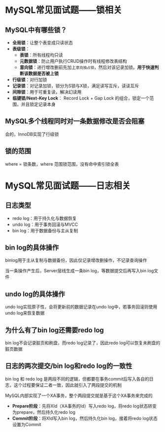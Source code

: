 # MySQL常见面试题——锁相关

## MySQL中有哪些锁？

- **全局锁**：让整个表变成只读状态
- **表级锁**：
	- **表锁**：所有线程均只读
	- **元数据锁**：防止用户执行CRUD操作时有线程修改表结构
	- **意向锁**：进行增改删前先加上`意向独占锁`，然后对该记录加锁。**用于快速判断该数据是否被上锁**
- **行级锁**：对行加锁
- **记录锁**：对记录加锁，锁分为S锁与X锁，满足读写互斥，读读互斥
- **间隙锁**：用于可重复读，解决幻读用
- **临键锁/Next-Key Lock**： Record Lock + Gap Lock 的组合，锁定一个范围，并且锁定记录本身

## MySQL多个线程同时对一条数据修改是否会阻塞

会的，InnoDB实现了行级锁

## 锁的范围

where = 锁条数，where 范围锁范围，没有命中索引锁全表

# MySQL常见面试题——日志相关

## 日志类型

- redo log：用于持久化与数据恢复
- undo log：用于事务回滚与MVCC
- bin log：用于数据备份与主从复制

## bin log的具体操作

binlog用于主从复制与数据备份，因此仅记录增改删操作，不记录查询操作

当一条操作产生后，Server层线生成一条bin log，等数据提交后再写入bin log文件

## undo log的具体操作

undo log实现原子性，会将更新前的数据记录在undo log中，若事务回滚则使用undo log来恢复数据

## 为什么有了bin log还需要redo log

bin log不会记录脏页和刷盘，而redo log记录了，因此redo log可以恢复未刷盘的脏页数据

## 日志的两次提交/bin log和redo log的一致性

bin log 和 redo log 是两段不同的逻辑，但都要在事务commit后写入各自的日志，这个过程要保证二者一致，因此就引入了两段提交的机制

MySQL内部实现了一个XA事务，整个两段提交就是基于这个XA事务来完成的

- **Prepare阶段**：先将XId（XA事务的Id）写入redo log，将redo log状态转变为prepare，然后持久化redo log
- **Commit阶段**：将XId写入bin log，然后持久化bin log，接着将redo log状态设置为Commit


